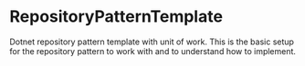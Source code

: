 # RepositoryPatternTemplate
Dotnet repository pattern template with unit of work.
This is the basic setup for the repository pattern to work with and to understand how to implement.
